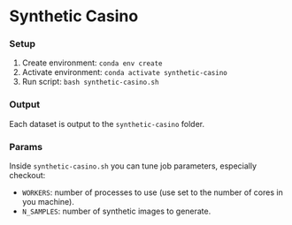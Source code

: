 # Synthetic Casino

### Setup
1. Create environment: `conda env create`
2. Activate environment: `conda activate synthetic-casino`
3. Run script: `bash synthetic-casino.sh`

### Output
Each dataset is output to the `synthetic-casino` folder.

### Params
Inside `synthetic-casino.sh` you can tune job parameters, especially checkout:
* `WORKERS`: number of processes to use (use set to the number of cores in you machine).
* `N_SAMPLES`: number of synthetic images to generate.